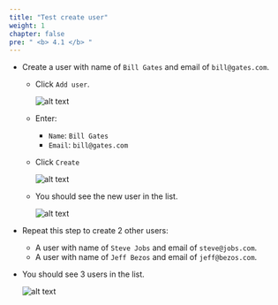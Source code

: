 ```yaml
---
title: "Test create user"
weight: 1
chapter: false
pre: " <b> 4.1 </b> "
---
```


- Create a user with name of `Bill Gates` and email of `bill@gates.com`.

  - Click `Add user`.

    ![alt text](/images/workshop-3/frontend-app--test-create-user.png)

  - Enter:

    - `Name`: `Bill Gates`
    - `Email`: `bill@gates.com`

  - Click `Create`

    ![alt text](/images/workshop-3/frontend-app--test-create-user--confirm.png)

  - You should see the new user in the list.

    ![alt text](/images/workshop-3/frontend-app--test-create-user--user-created.png)

- Repeat this step to create 2 other users:

  - A user with name of `Steve Jobs` and email of `steve@jobs.com`.
  - A user with name of `Jeff Bezos` and email of `jeff@bezos.com`.

- You should see 3 users in the list.

  ![alt text](/images/workshop-3/frontend-app--test-create-user--three-users-created.png)

